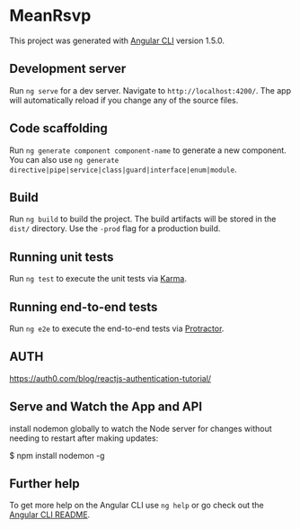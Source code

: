# MeanRsvp

This project was generated with [Angular CLI](https://github.com/angular/angular-cli) version 1.5.0.

## Development server

Run `ng serve` for a dev server. Navigate to `http://localhost:4200/`. The app will automatically reload if you change any of the source files.

## Code scaffolding

Run `ng generate component component-name` to generate a new component. You can also use `ng generate directive|pipe|service|class|guard|interface|enum|module`.

## Build

Run `ng build` to build the project. The build artifacts will be stored in the `dist/` directory. Use the `-prod` flag for a production build.

## Running unit tests

Run `ng test` to execute the unit tests via [Karma](https://karma-runner.github.io).

## Running end-to-end tests

Run `ng e2e` to execute the end-to-end tests via [Protractor](http://www.protractortest.org/).

## AUTH
https://auth0.com/blog/reactjs-authentication-tutorial/

## Serve and Watch the App and API

install nodemon globally to watch the Node server for changes without needing to restart after making updates:

$ npm install nodemon -g


## Further help

To get more help on the Angular CLI use `ng help` or go check out the [Angular CLI README](https://github.com/angular/angular-cli/blob/master/README.md).
